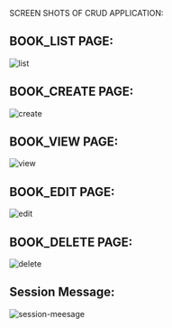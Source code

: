 
SCREEN SHOTS OF CRUD APPLICATION:

BOOK_LIST PAGE:
---------------

![list](https://github.com/Jusaila/Library-Management-CRUD-PHP-MYSQL/assets/100611092/1d02782f-fe42-4c06-a60a-5804fb1b8460)

BOOK_CREATE PAGE:
-----------------


![create](https://github.com/Jusaila/Library-Management-CRUD-PHP-MYSQL/assets/100611092/a666314f-286d-4a08-9d48-0c1779913070)



BOOK_VIEW PAGE:
---------------


![view](https://github.com/Jusaila/Library-Management-CRUD-PHP-MYSQL/assets/100611092/d5962a81-778a-4e5b-bebb-d790d9bd2ffa)

BOOK_EDIT PAGE:
---------------


![edit](https://github.com/Jusaila/Library-Management-CRUD-PHP-MYSQL/assets/100611092/f1f308e3-6b1e-4402-80a4-58bc1f17ca76)

BOOK_DELETE PAGE:
-----------------


![delete](https://github.com/Jusaila/Library-Management-CRUD-PHP-MYSQL/assets/100611092/74278b7b-9804-487b-83dd-f21154693239)

Session Message:
---------------


![session-meesage](https://github.com/Jusaila/Library-Management-CRUD-PHP-MYSQL/assets/100611092/e729cc80-90db-4b54-8d40-baa107bfc033)










